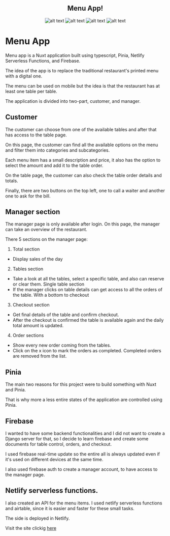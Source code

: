 <div align="center">
<h2> Menu App! </h1>
  
![alt text](https://img.shields.io/badge/Made%20by-Max-brightgreen) ![alt text](https://img.shields.io/badge/Made%20With-Nuxt.js-drakgreen) ![alt text](https://img.shields.io/badge/Made%20With-typescript-blue) ![alt text](https://img.shields.io/badge/Made%20With-Firebase-yellow)
</div>

# Menu App

Menu app is a Nuxt application built using typescript, Pinia, Netlify Serverless Functions, and Firebase.

The idea of the app is to replace the traditional restaurant's printed menu with a digital one.

The menu can be used on mobile but the idea is that the restaurant has at least one table per table.

The application is divided into two-part, customer, and manager.

## Customer

The customer can choose from one of the available tables and after that has access to the table page.

On this page, the customer can find all the available options on the menu and filter them into categories and subcategories.

Each menu item has a small description and price, it also has the option to select the amount and add it to the table order.

On the table page, the customer can also check the table order details and totals.

Finally, there are two buttons on the top left, one to call a waiter and another one to ask for the bill.

## Manager section

The manager page is only available after login. On this page, the manager can take an overview of the restaurant.

There 5 sections on the manager page:
1. Total section
- Display sales of the day
2. Tables section
- Take a look at all the tables, select a specific table, and also can reserve or clear them.
  Single table section
- If the manager clicks on table details can get access to all the orders of the table. With a bottom to checkout
3. Checkout section
- Get final details of the table and confirm checkout. 
- After the checkout is confirmed the table is available again and the daily total amount is updated.
4. Order sections
- Show every new order coming from the tables.
- Click on the x icon to mark the orders as completed. Completed orders are removed from the list.

## Pinia

The main two reasons for this project were to build something with Nuxt and Pinia.

That is why more a less entire states of the application are controlled using Pinia.

## Firebase

I wanted to have some backend functionalities and I did not want to create a Django server for that, so I decide to learn firebase and create some documents for table control, orders, and checkout.

I used firebase real-time update so the entire all is always updated even if it's used on different devices at the same time.

I also used firebase auth to create a manager account, to have access to the manager page.

## Netlify serverless functions.

I also created an API for the menu items. I used netlify serverless functions and airtable, since it is easier and faster for these small tasks.

The side is deployed in Netlify.

Visit the site clickig [here](https://menu-app-nuxt.netlify.app/)

